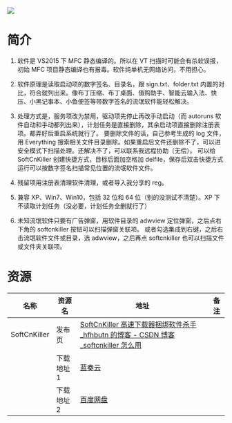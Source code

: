 ![](https://img-blog.csdnimg.cn/20200713213908683.png)

# 简介

1. 软件是 VS2015 下 MFC 静态编译的。所以在 VT 扫描时可能会有杀软误报，初始 MFC 项目静态编译也有报毒。软件纯单机无网络访问，不用担心。

2. 软件原理是读取启动项的数字签名、目录名，跟 sign.txt、folder.txt 内置的对比，符合就列出来。像布丁压缩、布丁桌面、值购助手、智能云输入法、快压、小黑记事本、小鱼便签等带数字签名的流氓软件能轻松解决。

3. 处理方式是，服务项改为禁用，驱动项先停止再改手动启动（而 autoruns 软件自动和手动都列出来），计划任务是直接删除，其余启动项直接删除注册表项。都弄好后重启系统就行了。
要删除文件的话，自己参考生成的 log 文件，用 Everything 搜索相关文件目录删除。如果重启后文件还删除不了，可以进安全模式下扫描处理。还解决不了，可以联系我远程协助（无偿）。
可以给 SoftCnKiller 创建快捷方式，目标后面加空格加 delfile，保存后双击快捷方式运行可以按数字签名扫描常见位置的流氓软件文件。

4. 残留项用注册表清理软件清理，或者导入我分享的 reg。

5. 兼容 XP、Win7、Win10，包括 32 位和 64 位（别的没测试不清楚）。XP 下不读取计划任务（没必要，计划任务全删就行了）

6. 未知流氓软件只要有广告弹窗，用软件目录的 adwview 定位弹窗，之后点右下角的 softcnkiller 按钮可以扫描弹窗关联项。
或者勾选集成到右键，之后右击流氓软件文件或目录，选 adwview，之后再点 softcnkiller 也可以扫描文件或文件夹关联项。

# 资源

|名称|资源名|地址|备注|
|---|---|---|---|
|SoftCnKiller|发布页|[SoftCnKiller 高速下载器捆绑软件杀手_hfhbutn 的博客 - CSDN 博客_softcnkiller 怎么用](https://blog.csdn.net/hfhbutn/article/details/104799162)||
||下载地址 1|[蓝奏云](https://free.lanzoux.com/b0cpu1guf)||
||下载地址 2|[百度网盘](https://pan.huang1111.cn/s/voKhE)||
